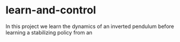 # learn-and-control

In this project we learn the dynamics of an inverted pendulum before learning a stabilizing policy from an 
